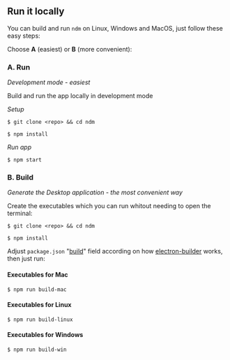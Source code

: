 
## Run it locally 

You can build and run `ndm` on Linux, Windows and MacOS, just follow these easy steps:

Choose **A** (easiest) or **B** (more convenient):


### A. Run 

_Development mode - easiest_

Build and run the app locally in development mode

_Setup_

`$ git clone <repo> && cd ndm`

`$ npm install`

_Run app_

`$ npm start`


### B. Build 

_Generate the Desktop application - the most convenient way_

Create the executables which you can run whitout needing to open the terminal:

`$ git clone <repo> && cd ndm`

`$ npm install`

Adjust `package.json`  "[build](https://github.com/720kb/ndm/blob/master/package.json)" field according on how [electron-builder](https://github.com/electron-userland/electron-builder) works, then just run:

#### Executables for Mac

`$ npm run build-mac`

#### Executables for Linux

`$ npm run build-linux`

#### Executables for Windows

`$ npm run build-win`

